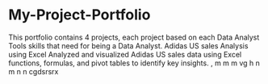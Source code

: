 # My-Project-Portfolio
This portfolio contains 4 projects, each project based on each Data Analyst Tools skills that need for being a Data Analyst.
Adidas US sales Analysis using Excel
Analyzed and visualized Adidas US sales data using Excel functions, formulas, and pivot tables to identify key insights.
 , m m m   vg h n m   n n cgdsrsrx
